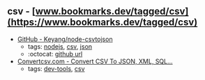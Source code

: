 csv - [www.bookmarks.dev/tagged/csv](https://www.bookmarks.dev/tagged/csv)
---
* [GitHub - Keyang/node-csvtojson](https://github.com/Keyang/node-csvtojson)
    * tags: [nodejs](../tagged/nodejs.md), [csv](../tagged/csv.md), [json](../tagged/json.md)
    * :octocat: [github url](https://github.com/Keyang/node-csvtojson)
* [Convertcsv.com - Convert CSV To JSON, XML, SQL...](http://www.convertcsv.com/)
    * tags: [dev-tools](../tagged/dev-tools.md), [csv](../tagged/csv.md)
